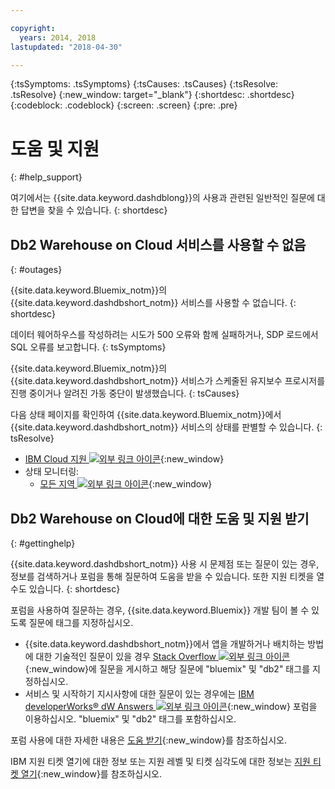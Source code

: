 ```yaml
---

copyright:
  years: 2014, 2018
lastupdated: "2018-04-30"

---
```


<!-- Attribute definitions --> 
{:tsSymptoms: .tsSymptoms} 
{:tsCauses: .tsCauses} 
{:tsResolve: .tsResolve} 
{:new_window: target="_blank"}
{:shortdesc: .shortdesc}
{:codeblock: .codeblock}
{:screen: .screen}
{:pre: .pre}

# 도움 및 지원
{: #help_support}

여기에서는 {{site.data.keyword.dashdblong}}의 사용과 관련된 일반적인 질문에 대한 답변을 찾을 수 있습니다.
{: shortdesc}

## Db2 Warehouse on Cloud 서비스를 사용할 수 없음
{: #outages}

{{site.data.keyword.Bluemix_notm}}의 {{site.data.keyword.dashdbshort_notm}} 서비스를 사용할 수 없습니다.
{: shortdesc}

데이터 웨어하우스를 작성하려는 시도가 500 오류와 함께 실패하거나, SDP 로드에서 SQL 오류를 보고합니다.
{: tsSymptoms}

{{site.data.keyword.Bluemix_notm}}의 {{site.data.keyword.dashdbshort_notm}} 서비스가 스케줄된 유지보수 프로시저를 진행 중이거나 알려진 가동 중단이 발생했습니다.
{: tsCauses}

다음 상태 페이지를 확인하여 {{site.data.keyword.Bluemix_notm}}에서 {{site.data.keyword.dashdbshort_notm}} 서비스의 상태를 판별할 수 있습니다.
{: tsResolve}

* [IBM Cloud 지원 ![외부 링크 아이콘](../../icons/launch-glyph.svg "외부 링크 아이콘")](https://developer.ibm.com/bluemix/support/#status){:new_window}
* 상태 모니터링:
  * [모든 지역 ![외부 링크 아이콘](../../icons/launch-glyph.svg "외부 링크 아이콘")](https://console.eu-gb.bluemix.net/status?tags=platform,runtimes,services,ibm:yp:eu-gb,ibm:yp:eu-de,ibm:yp:us-south,ibm:yp:au-syd){:new_window}

## Db2 Warehouse on Cloud에 대한 도움 및 지원 받기
{: #gettinghelp}

{{site.data.keyword.dashdbshort_notm}} 사용 시 문제점 또는 질문이 있는 경우, 정보를 검색하거나 포럼을 통해 질문하여 도움을 받을 수 있습니다. 또한 지원 티켓을 열 수도 있습니다.
{: shortdesc}

포럼을 사용하여 질문하는 경우, {{site.data.keyword.Bluemix}} 개발 팀이 볼 수 있도록 질문에 태그를 지정하십시오.

* {{site.data.keyword.dashdbshort_notm}}에서 앱을 개발하거나 배치하는 방법에 대한 기술적인 질문이 있을 경우 [Stack Overflow ![외부 링크 아이콘](../../icons/launch-glyph.svg "외부 링크 아이콘")](http://stackoverflow.com/search?q=dashdb+bluemix){:new_window}에 질문을 게시하고 해당 질문에 "bluemix" 및 "db2" 태그를 지정하십시오.
* 서비스 및 시작하기 지시사항에 대한 질문이 있는 경우에는 [IBM developerWorks® dW Answers ![외부 링크 아이콘](../../icons/launch-glyph.svg "외부 링크 아이콘")](https://developer.ibm.com/answers/topics/dashdb/?smartspace=bluemix){:new_window} 포럼을 이용하십시오. "bluemix" 및 "db2" 태그를 포함하십시오.

포럼 사용에 대한 자세한 내용은 [도움 받기](/docs/get-support/howtogetsupport.html#using-avatar){:new_window}를 참조하십시오.

IBM 지원 티켓 열기에 대한 정보 또는 지원 레벨 및 티켓 심각도에 대한 정보는 [지원 티켓 열기](/docs/get-support/howtogetsupport.html#open-ticket){:new_window}를 참조하십시오.



